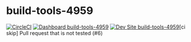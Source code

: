 # build-tools-4959

[![CircleCI](https://circleci.com/gh/pantheon-ci-bot/build-tools-4959.svg?style=shield)](https://circleci.com/gh/pantheon-ci-bot/build-tools-4959)
[![Dashboard build-tools-4959](https://img.shields.io/badge/dashboard-build_tools_4959-yellow.svg)](https://dashboard.pantheon.io/sites/b94fee4d-fdb9-45de-88a9-786a83fe9999#dev/code)
[![Dev Site build-tools-4959](https://img.shields.io/badge/site-build_tools_4959-blue.svg)](http://dev-build-tools-4959.pantheonsite.io/)[ci skip] Pull request that is not tested (#6)
